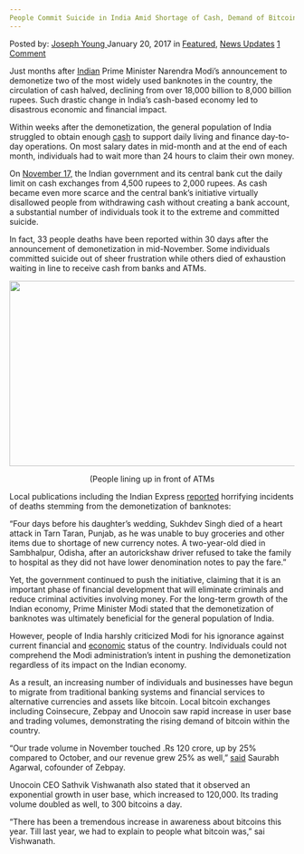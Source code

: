 ```yaml
---
People Commit Suicide in India Amid Shortage of Cash, Demand of Bitcoin Goes up
---
```

<article class="post-listing post-17622 post type-post status-publish format-standard has-post-thumbnail hentry category-deepdot-news category-news-updates">
    <div class="post-inner">
        <span>Posted by: <a href="https://www.deepdotweb.com/author/josephyoung/" title="">Joseph Young </a></span>
    <span>January 20, 2017</span>
    <span>in <a href="https://www.deepdotweb.com/category/deepdot-news/" rel="category tag">Featured</a>, <a href="https://www.deepdotweb.com/category/news-updates/" rel="category tag">News Updates</a></span>
    <span><a href="https://www.deepdotweb.com/2017/01/20/people-commit-suicide-in-india-amid-shortage-of-cash-deman/#comments">1 Comment</a></span>
    </p>
    <div class="clear"></div>
    <div class="entry">
    <p>Just months after <a href="https://www.deepdotweb.com/2016/12/02/darknet-group-india-arrested-shipping-xanax-us/">Indian</a> Prime Minister Narendra Modi’s announcement to demonetize two of the most widely used banknotes in the country, the circulation of cash halved, declining from over 18,000 billion to 8,000 billion rupees. Such drastic change in India’s cash-based economy led to disastrous economic and financial impact.</p>
    <p>Within weeks after the demonetization, the general population of India struggled to obtain enough <a href="https://www.deepdotweb.com/2016/12/18/china-begins-crackdown-atm-cash-withdrawals-bitcoins-liquidity-solution/">cash</a> to support daily living and finance day-to-day operations. On most salary dates in mid-month and at the end of each month, individuals had to wait more than 24 hours to claim their own money.</p>
    <p>On <a href="http://blogs.wsj.com/indiarealtime/2016/12/12/timeline-how-indias-war-on-cash-unfolded/">November 17,</a> the Indian government and its central bank cut the daily limit on cash exchanges from 4,500 rupees to 2,000 rupees. As cash became even more scarce and the central bank’s initiative virtually disallowed people from withdrawing cash without creating a bank account, a substantial number of individuals took it to the extreme and committed suicide.</p>
    <p>In fact, 33 people deaths have been reported within 30 days after the announcement of demonetization in mid-November. Some individuals committed suicide out of sheer frustration while others died of exhaustion waiting in line to receive cash from banks and ATMs.</p>
    <p><img class="wp-image-17635 aligncenter" src="https://www.deepdotweb.com/wp-content/uploads/2017/01/word-image-78.png" width="588" height="327" srcset="https://www.deepdotweb.com/wp-content/uploads/2017/01/word-image-78.png 759w, https://www.deepdotweb.com/wp-content/uploads/2017/01/word-image-78-300x167.png 300w" sizes="(max-width: 588px) 100vw, 588px" /></p>
    <p style="text-align: center;">(People lining up in front of ATMs</p>
    <p>Local publications including the Indian Express <a href="http://indianexpress.com/article/india/india-news-india/demonetisation-suicides-heart-attacks-and-even-a-murder-among-33-deaths-since-decision-4378135/">reported</a> horrifying incidents of deaths stemming from the demonetization of banknotes:</p>
    <p>“Four days before his daughter’s wedding, Sukhdev Singh died of a heart attack in Tarn Taran, Punjab, as he was unable to buy groceries and other items due to shortage of new currency notes. A two-year-old died in Sambhalpur, Odisha, after an autorickshaw driver refused to take the family to hospital as they did not have lower denomination notes to pay the fare.”</p>
    <p>Yet, the government continued to push the initiative, claiming that it is an important phase of financial development that will eliminate criminals and reduce criminal activities involving money. For the long-term growth of the Indian economy, Prime Minister Modi stated that the demonetization of banknotes was ultimately beneficial for the general population of India.</p>
    <p>However, people of India harshly criticized Modi for his ignorance against current financial and <a href="https://www.deepdotweb.com/2017/01/05/indian-government-preparing-fight-digital-black-economy-involving-bitcoin/">economic</a> status of the country. Individuals could not comprehend the Modi administration’s intent in pushing the demonetization regardless of its impact on the Indian economy.</p>
    <p>As a result, an increasing number of individuals and businesses have begun to migrate from traditional banking systems and financial services to alternative currencies and assets like bitcoin. Local bitcoin exchanges including Coinsecure, Zebpay and Unocoin saw rapid increase in user base and trading volumes, demonstrating the rising demand of bitcoin within the country.</p>
    <p>“Our trade volume in November touched .Rs 120 crore, up by 25% compared to October, and our revenue grew 25% as well,” <a href="http://economictimes.indiatimes.com/small-biz/startups/note-ban-zebpay-unocoin-coinsecure-see-surge-in-new-users-willing-to-experiment-with-bitcoin/articleshow/55989821.cms">said</a> Saurabh Agarwal, cofounder of Zebpay.</p>
    <p>Unocoin CEO Sathvik Vishwanath also stated that it observed an exponential growth in user base, which increased to 120,000. Its trading volume doubled as well, to 300 bitcoins a day.</p>
    <p>“There has been a tremendous increase in awareness about bitcoins this year. Till last year, we had to explain to people what bitcoin was,” sai Vishwanath.</p>
    </div>
    <span style="display:none" class="updated">2017-01-20</span>
    <div style="display:none" class="vcard author" itemprop="author" itemscope itemtype="http://schema.org/Person"><strong class="fn" itemprop="name"><a href="https://www.deepdotweb.com/author/josephyoung/" title="Posts by Joseph Young" rel="author">Joseph Young</a></strong></div>
    </div>
</article>

